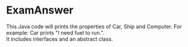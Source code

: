 # ExamAnswer
This Java code will prints the properties of Car, Ship and Computer. For example: Car prints "I need fuel to run.".  
It includes interfaces and an abstract class.

